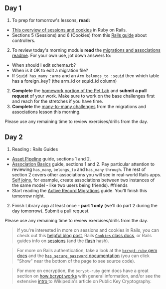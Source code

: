

## Day 1

1. To prep for tomorrow's lessons, **read:**
  * [This overview of sessions and cookies](http://www.theodinproject.com/ruby-on-rails/sessions-cookies-and-authentication) in Ruby on Rails.
  * Sections 5 (Sessions) and 6 (Cookies) from this [Rails guide](http://guides.rubyonrails.org/action_controller_overview.html#session) about controllers.
2. To review today's morning module **read** the [migrations and associations readme](https://github.com/SF-WDI-LABS/shared_modules/blob/master/04-ruby-rails/migrations-and-associations/27/README.md#activerecord-associations). For your own use, jot down answers to:
  * When should I edit schema.rb?
  * When is it OK to edit a migration file?
  * If `Squid has_many :arms` and an `Arm belongs_to :squid` then which table has a foreign_key? (the arm_id or squid_id column)
2. **Complete** the [homework portion of the Pet Lab](https://github.com/sf-wdi-27-28/rails_validations_errors/blob/master/homework.md) and **submit a pull request** of your work. Make sure to work on the base challenges first and reach for the stretches if you have time.
3. **Complete** the  [many-to-many challenges](https://github.com/SF-WDI-LABS/shared_modules/blob/master/04-ruby-rails/migrations-and-associations/27/many_to_many_challenges.md) from the migrations and associations lesson this morning.

Please use any remaining time to review exercises/drills from the day.


## Day 2

1. Reading : Rails Guides
 * [Asset Pipeline](http://guides.rubyonrails.org/asset_pipeline.html) guide, sections 1 and 2. 
 * [Association Basics](http://guides.rubyonrails.org/association_basics.html) guide, sections 1 and 2. Pay particular attention to reviewing `has_many`, `belongs_to` and `has_many` `through`. The rest of section 2 covers other associations you will see in real-world Rails apps. [Self joins](http://guides.rubyonrails.org/association_basics.html#self-joins), for example, create associations between two instances of the same model - like two users being friends).  #friends
 * Start reading the [Active Record Migrations](http://guides.rubyonrails.org/active_record_migrations.html) guide. You'll finish this tomorrow night.
 
2. Finish Library app at least once - **part 1 only** (we'll do part 2 during the day tomorrow). Submit a pull request. 

Please use any remaining time to review exercises/drills from the day.
 
 >If you're interested in more on sessions and cookies in Rails, you can check out this [helpful blog post](http://www.justinweiss.com/articles/how-rails-sessions-work/), Rails [`Cookies` class docs](http://api.rubyonrails.org/classes/ActionDispatch/Cookies.html), or Rails guides info on [sessions](http://guides.rubyonrails.org/action_controller_overview.html#session) (and the [flash](http://guides.rubyonrails.org/action_controller_overview.html#the-flash) hash).
 
 >For more on Rails authentication, take a look at the [`bcrypt-ruby` gem docs](https://github.com/codahale/bcrypt-ruby) and the [`has_secure_password` documentation](http://api.rubyonrails.org/classes/ActiveModel/SecurePassword/ClassMethods.html#method-i-has_secure_password_source)  (you can click "Show" near the bottom of the page to see source code).
 
> For more on encryption, the `bcrypt-ruby` gem docs have a great section on [how bcrypt works](https://github.com/codahale/bcrypt-ruby#how-bcrypt-works) with general information, and/or see the extensive [intro ](https://en.wikipedia.org/wiki/Public-key_cryptography) to Wikipedia's article on Public Key Cryptography. 
 



<!--
## Day 3

1. Reading 
 *  * Finish reading the [Active Record Migrations](http://guides.rubyonrails.org/active_record_migrations.html) guide. 
2. Lab [Learn git branching](http://pcottle.github.io/learnGitBranching/)

Please use any remaining time to review exercises/drills from the day.

-->
<!--
## Day 4

1. Reading
2. Lab: Vagabond
Attend fundamentals review session

Please use any remaining time to review exercises/drills from the day.
-->
<!--
## Day 5 - Weekend Homework

1. Reading
2. Weekend Lab: Vagabond

Please use any remaining time to review exercises/drills from the week! And don't forget to sleep!
-->
